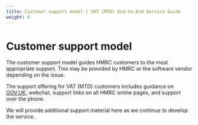 ```yaml
---
title: Customer support model | VAT (MTD) End-to-End Service Guide
weight: 6
---
```


# Customer support model
<!--- Section owner: MTD Programme --->

The customer support model guides HMRC customers to the most appropriate support. This may be provided by HMRC or the software vendor depending on the issue.

The support offering for VAT (MTD) customers includes guidance on [GOV.UK](https://www.gov.uk/government/organisations/hm-revenue-customs/contact/vat-online-services-helpdesk), webchat, support links on all HMRC online pages, and support over the phone.

We will provide additional support material here as we continue to develop the service.
